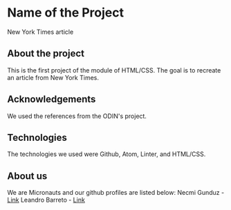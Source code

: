 # Name of the Project
  New York Times article
  
## About the project
This is the first project of the module of HTML/CSS. The goal is to recreate an article from New York Times.

## Acknowledgements
We used the references from the ODIN's project.

## Technologies
The technologies we used were Github, Atom, Linter, and HTML/CSS.

## About us
We are Micronauts and our github profiles are listed below:
Necmi Gunduz - [Link](https://github.com/necmigunduz)
Leandro Barreto - [Link](https://github.com/Leandro-Barretoo)
